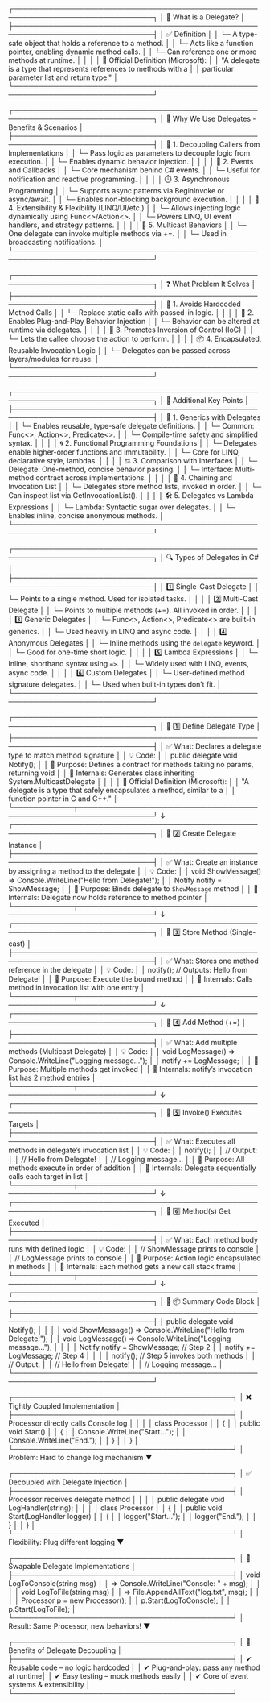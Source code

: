 ┌──────────────────────────────────────────────────────────────────────────────┐
│                             🔹 What is a Delegate?                           │
├──────────────────────────────────────────────────────────────────────────────┤
│ ✅ Definition                                                                │
│    └─ A type-safe object that holds a reference to a method.                │
│    └─ Acts like a function pointer, enabling dynamic method calls.          │
│    └─ Can reference one or more methods at runtime.                         │
│                                                                              │
│ 🔖 Official Definition (Microsoft):                                         │
│ "A delegate is a type that represents references to methods with a          │
│ particular parameter list and return type."                                 │
└──────────────────────────────────────────────────────────────────────────────┘

┌──────────────────────────────────────────────────────────────────────────────┐
│                 🎯 Why We Use Delegates - Benefits & Scenarios               │
├──────────────────────────────────────────────────────────────────────────────┤
│ 🔁 1. Decoupling Callers from Implementations                                │
│    └─ Pass logic as parameters to decouple logic from execution.            │
│    └─ Enables dynamic behavior injection.                                   │
│                                                                              │
│ 🧩 2. Events and Callbacks                                                   │
│    └─ Core mechanism behind C# events.                                       │
│    └─ Useful for notification and reactive programming.                      │
│                                                                              │
│ ⏱️ 3. Asynchronous Programming                                               │
│    └─ Supports async patterns via BeginInvoke or async/await.               │
│    └─ Enables non-blocking background execution.                            │
│                                                                              │
│ 🧩 4. Extensibility & Flexibility (LINQ/UI/etc.)                             │
│    └─ Allows injecting logic dynamically using Func<>/Action<>.             │
│    └─ Powers LINQ, UI event handlers, and strategy patterns.                │
│                                                                              │
│ 🔁 5. Multicast Behaviors                                                    │
│    └─ One delegate can invoke multiple methods via +=.                      │
│    └─ Used in broadcasting notifications.                                   │
└──────────────────────────────────────────────────────────────────────────────┘

┌──────────────────────────────────────────────────────────────────────────────┐
│                        ❓ What Problem It Solves                              │
├──────────────────────────────────────────────────────────────────────────────┤
│ 🚫 1. Avoids Hardcoded Method Calls                                          │
│    └─ Replace static calls with passed-in logic.                            │
│                                                                              │
│ 🧩 2. Enables Plug-and-Play Behavior Injection                               │
│    └─ Behavior can be altered at runtime via delegates.                     │
│                                                                              │
│ 🔁 3. Promotes Inversion of Control (IoC)                                    │
│    └─ Lets the callee choose the action to perform.                         │
│                                                                              │
│ 📦 4. Encapsulated, Reusable Invocation Logic                                │
│    └─ Delegates can be passed across layers/modules for reuse.              │
└──────────────────────────────────────────────────────────────────────────────┘

┌──────────────────────────────────────────────────────────────────────────────┐
│                        🔑 Additional Key Points                              │
├──────────────────────────────────────────────────────────────────────────────┤
│ 🔧 1. Generics with Delegates                                                │
│    └─ Enables reusable, type-safe delegate definitions.                     │
│    └─ Common: Func<>, Action<>, Predicate<>.                                │
│    └─ Compile-time safety and simplified syntax.                            │
│                                                                              │
│ 🌀 2. Functional Programming Foundations                                      │
│    └─ Delegates enable higher-order functions and immutability.            │
│    └─ Core for LINQ, declarative style, lambdas.                            │
│                                                                              │
│ ⚖️ 3. Comparison with Interfaces                                             │
│    └─ Delegate: One-method, concise behavior passing.                       │
│    └─ Interface: Multi-method contract across implementations.              │
│                                                                              │
│ 🔗 4. Chaining and Invocation List                                           │
│    └─ Delegates store method lists, invoked in order.                       │
│    └─ Can inspect list via GetInvocationList().                             │
│                                                                              │
│ 🛠️ 5. Delegates vs Lambda Expressions                                        │
│    └─ Lambda: Syntactic sugar over delegates.                               │
│    └─ Enables inline, concise anonymous methods.                            │
└──────────────────────────────────────────────────────────────────────────────┘

┌──────────────────────────────────────────────────────────────────────────────┐
│                     🔍 Types of Delegates in C#                              │
├──────────────────────────────────────────────────────────────────────────────┤
│ 1️⃣ Single-Cast Delegate                                                     │
│    └─ Points to a single method. Used for isolated tasks.                   │
│                                                                              │
│ 2️⃣ Multi-Cast Delegate                                                      │
│    └─ Points to multiple methods (+=). All invoked in order.                │
│                                                                              │
│ 3️⃣ Generic Delegates                                                        │
│    └─ Func<>, Action<>, Predicate<> are built-in generics.                  │
│    └─ Used heavily in LINQ and async code.                                  │
│                                                                              │
│ 4️⃣ Anonymous Delegates                                                      │
│    └─ Inline methods using the `delegate` keyword.                          │
│    └─ Good for one-time short logic.                                        │
│                                                                              │
│ 5️⃣ Lambda Expressions                                                       │
│    └─ Inline, shorthand syntax using `=>`.                                  │
│    └─ Widely used with LINQ, events, async code.                            │
│                                                                              │
│ 6️⃣ Custom Delegates                                                         │
│    └─ User-defined method signature delegates.                              │
│    └─ Used when built-in types don’t fit.                                   │
└──────────────────────────────────────────────────────────────────────────────┘

┌──────────────────────────────────────────────────────────────────────────────┐
│                       🔷 1️⃣ Define Delegate Type                            │
├──────────────────────────────────────────────────────────────────────────────┤
│ ✅ What: Declares a delegate type to match method signature                 │
│ 💡 Code:                                                                    │
│     public delegate void Notify();                                          │
│ 📌 Purpose: Defines a contract for methods taking no params, returning void │
│ 🧠 Internals: Generates class inheriting System.MulticastDelegate           │
│                                                                              │
│ 🔖 Official Definition (Microsoft):                                         │
│ "A delegate is a type that safely encapsulates a method, similar to a       │
│ function pointer in C and C++."                                             │
└────────────┬─────────────────────────────────────────────────────────────────┘
             ↓
┌──────────────────────────────────────────────────────────────────────────────┐
│                       🔷 2️⃣ Create Delegate Instance                         │
├──────────────────────────────────────────────────────────────────────────────┤
│ ✅ What: Create an instance by assigning a method to the delegate           │
│ 💡 Code:                                                                    │
│     void ShowMessage() => Console.WriteLine("Hello from Delegate!");        │
│     Notify notify = ShowMessage;                                            │
│ 📌 Purpose: Binds delegate to `ShowMessage` method                          │
│ 🧠 Internals: Delegate now holds reference to method pointer                │
└────────────┬─────────────────────────────────────────────────────────────────┘
             ↓
┌──────────────────────────────────────────────────────────────────────────────┐
│                    🔷 3️⃣ Store Method (Single-cast)                         │
├──────────────────────────────────────────────────────────────────────────────┤
│ ✅ What: Stores one method reference in the delegate                        │
│ 💡 Code:                                                                    │
│     notify(); // Outputs: Hello from Delegate!                             │
│ 📌 Purpose: Execute the bound method                                        │
│ 🧠 Internals: Calls method in invocation list with one entry               │
└────────────┬─────────────────────────────────────────────────────────────────┘
             ↓
┌──────────────────────────────────────────────────────────────────────────────┐
│                          🔷 4️⃣ Add Method (+=)                              │
├──────────────────────────────────────────────────────────────────────────────┤
│ ✅ What: Add multiple methods (Multicast Delegate)                          │
│ 💡 Code:                                                                    │
│     void LogMessage() => Console.WriteLine("Logging message...");           │
│     notify += LogMessage;                                                  │
│ 📌 Purpose: Multiple methods get invoked                                    │
│ 🧠 Internals: notify’s invocation list has 2 method entries                │
└────────────┬─────────────────────────────────────────────────────────────────┘
             ↓
┌──────────────────────────────────────────────────────────────────────────────┐
│                 🔷 5️⃣ Invoke() Executes Targets                             │
├──────────────────────────────────────────────────────────────────────────────┤
│ ✅ What: Executes all methods in delegate’s invocation list                 │
│ 💡 Code:                                                                    │
│     notify();                                                               │
│     // Output:                                                              │
│     // Hello from Delegate!                                                 │
│     // Logging message...                                                   │
│ 📌 Purpose: All methods execute in order of addition                        │
│ 🧠 Internals: Delegate sequentially calls each target in list              │
└────────────┬─────────────────────────────────────────────────────────────────┘
             ↓
┌──────────────────────────────────────────────────────────────────────────────┐
│                    🔷 6️⃣ Method(s) Get Executed                             │
├──────────────────────────────────────────────────────────────────────────────┤
│ ✅ What: Each method body runs with defined logic                           │
│ 💡 Code:                                                                    │
│     // ShowMessage prints to console                                       │
│     // LogMessage prints to console                                        │
│ 📌 Purpose: Action logic encapsulated in methods                           │
│ 🧠 Internals: Each method gets a new call stack frame                       │
└────────────┬─────────────────────────────────────────────────────────────────┘
             ↓
┌──────────────────────────────────────────────────────────────────────────────┐
│                         🧪 📦 Summary Code Block                             │
├──────────────────────────────────────────────────────────────────────────────┤
│ public delegate void Notify();                                              │
│                                                                              │
│ void ShowMessage() => Console.WriteLine("Hello from Delegate!");            │
│ void LogMessage() => Console.WriteLine("Logging message...");               │
│                                                                              │
│ Notify notify = ShowMessage; // Step 2                                      │
│ notify += LogMessage;           // Step 4                                    │
│                                                                              │
│ notify();                     // Step 5 invokes both methods                 │
│ // Output:                                                                   │
│ // Hello from Delegate!                                                     │
│ // Logging message...                                                       │
└──────────────────────────────────────────────────────────────────────────────┘


┌────────────────────────────────────────────┐
│     ❌ Tightly Coupled Implementation       │
├────────────────────────────────────────────┤
│ Processor directly calls Console log       │
│                                            │
│ class Processor                            │
│ {                                          │
│     public void Start()                    │
│     {                                      │
│         Console.WriteLine("Start...");     │
│         Console.WriteLine("End.");         │
│     }                                      │
│ }                                          │
└────────────────────────────────────────────┘
             │  Problem: Hard to change log mechanism
             ▼

┌────────────────────────────────────────────┐
│    ✅ Decoupled with Delegate Injection     │
├────────────────────────────────────────────┤
│ Processor receives delegate method          │
│                                            │
│ public delegate void LogHandler(string);   │
│                                            │
│ class Processor                            │
│ {                                          │
│     public void Start(LogHandler logger)   │
│     {                                      │
│         logger("Start...");                │
│         logger("End.");                    │
│     }                                      │
│ }                                          │
└────────────────────────────────────────────┘
             │  Flexibility: Plug different logging
             ▼

┌────────────────────────────────────────────┐
│     🔧 Swapable Delegate Implementations    │
├────────────────────────────────────────────┤
│ void LogToConsole(string msg)              │
│   => Console.WriteLine("Console: " + msg); │
│                                            │
│ void LogToFile(string msg)                 │
│   => File.AppendAllText("log.txt", msg);   │
│                                            │
│ Processor p = new Processor();             │
│ p.Start(LogToConsole);                     │
│ p.Start(LogToFile);                        │
└────────────────────────────────────────────┘
             │  Result: Same Processor, new behaviors!
             ▼

┌────────────────────────────────────────────┐
│      🎯 Benefits of Delegate Decoupling     │
├────────────────────────────────────────────┤
│ ✔ Reusable code – no logic hardcoded       │
│ ✔ Plug-and-play: pass any method at runtime│
│ ✔ Easy testing – mock methods easily       │
│ ✔ Core of event systems & extensibility    │
└────────────────────────────────────────────┘
